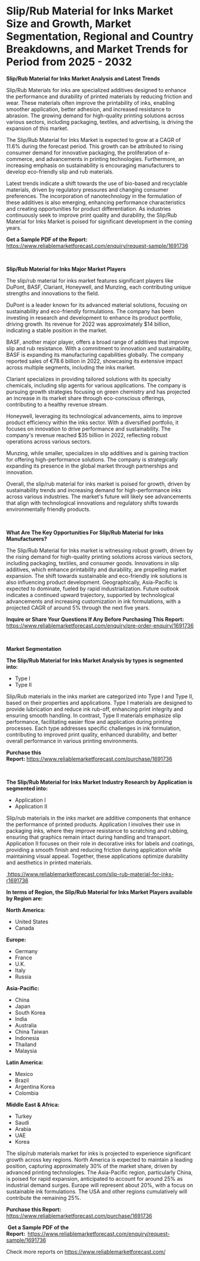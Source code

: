 <p><h1>Slip/Rub Material for Inks Market Size and Growth, Market Segmentation, Regional and Country Breakdowns, and Market Trends for Period from 2025 -  2032</h1></p><p><strong>Slip/Rub Material for Inks Market Analysis and Latest Trends</strong></p>
<p><p>Slip/Rub Materials for inks are specialized additives designed to enhance the performance and durability of printed materials by reducing friction and wear. These materials often improve the printability of inks, enabling smoother application, better adhesion, and increased resistance to abrasion. The growing demand for high-quality printing solutions across various sectors, including packaging, textiles, and advertising, is driving the expansion of this market.</p><p>The Slip/Rub Material for Inks Market is expected to grow at a CAGR of 11.6% during the forecast period. This growth can be attributed to rising consumer demand for innovative packaging, the proliferation of e-commerce, and advancements in printing technologies. Furthermore, an increasing emphasis on sustainability is encouraging manufacturers to develop eco-friendly slip and rub materials. </p><p>Latest trends indicate a shift towards the use of bio-based and recyclable materials, driven by regulatory pressures and changing consumer preferences. The incorporation of nanotechnology in the formulation of these additives is also emerging, enhancing performance characteristics and creating opportunities for product differentiation. As industries continuously seek to improve print quality and durability, the Slip/Rub Material for Inks Market is poised for significant development in the coming years.</p></p>
<p><strong>Get a Sample PDF of the Report:&nbsp;</strong> <a href="https://www.reliablemarketforecast.com/enquiry/request-sample/1691736?utm_campaign=2300&utm_medium=2&utm_source=Github&utm_content=ia&utm_term=27032025&utm_id=sliprub-material-for-inks">https://www.reliablemarketforecast.com/enquiry/request-sample/1691736</a></p>
<p>&nbsp;</p>
<p><strong>Slip/Rub Material for Inks Major Market Players</strong></p>
<p><p>The slip/rub material for inks market features significant players like DuPont, BASF, Clariant, Honeywell, and Munzing, each contributing unique strengths and innovations to the field. </p><p>DuPont is a leader known for its advanced material solutions, focusing on sustainability and eco-friendly formulations. The company has been investing in research and development to enhance its product portfolio, driving growth. Its revenue for 2022 was approximately $14 billion, indicating a stable position in the market.</p><p>BASF, another major player, offers a broad range of additives that improve slip and rub resistance. With a commitment to innovation and sustainability, BASF is expanding its manufacturing capabilities globally. The company reported sales of €78.6 billion in 2022, showcasing its extensive impact across multiple segments, including the inks market.</p><p>Clariant specializes in providing tailored solutions with its specialty chemicals, including slip agents for various applications. The company is pursuing growth strategies focusing on green chemistry and has projected an increase in its market share through eco-conscious offerings, contributing to a healthy revenue stream.</p><p>Honeywell, leveraging its technological advancements, aims to improve product efficiency within the inks sector. With a diversified portfolio, it focuses on innovation to drive performance and sustainability. The company's revenue reached $35 billion in 2022, reflecting robust operations across various sectors.</p><p>Munzing, while smaller, specializes in slip additives and is gaining traction for offering high-performance solutions. The company is strategically expanding its presence in the global market through partnerships and innovation.</p><p>Overall, the slip/rub material for inks market is poised for growth, driven by sustainability trends and increasing demand for high-performance inks across various industries. The market's future will likely see advancements that align with technological innovations and regulatory shifts towards environmentally friendly products.</p></p>
<p>&nbsp;</p>
<p><strong>What Are The Key Opportunities For Slip/Rub Material for Inks Manufacturers?</strong></p>
<p><p>The Slip/Rub Material for Inks market is witnessing robust growth, driven by the rising demand for high-quality printing solutions across various sectors, including packaging, textiles, and consumer goods. Innovations in slip additives, which enhance printability and durability, are propelling market expansion. The shift towards sustainable and eco-friendly ink solutions is also influencing product development. Geographically, Asia-Pacific is expected to dominate, fueled by rapid industrialization. Future outlook indicates a continued upward trajectory, supported by technological advancements and increasing customization in ink formulations, with a projected CAGR of around 5% through the next five years.</p></p>
<p><strong>Inquire or Share Your Questions If Any Before Purchasing This Report:</strong> <a href="https://www.reliablemarketforecast.com/enquiry/pre-order-enquiry/1691736?utm_campaign=2300&utm_medium=2&utm_source=Github&utm_content=ia&utm_term=27032025&utm_id=sliprub-material-for-inks">https://www.reliablemarketforecast.com/enquiry/pre-order-enquiry/1691736</a></p>
<p>&nbsp;</p>
<p><strong>Market Segmentation</strong></p>
<p><strong>The Slip/Rub Material for Inks Market Analysis by types is segmented into:</strong></p>
<p><ul><li>Type I</li><li>Type II</li></ul></p>
<p><p>Slip/Rub materials in the inks market are categorized into Type I and Type II, based on their properties and applications. Type I materials are designed to provide lubrication and reduce ink rub-off, enhancing print integrity and ensuring smooth handling. In contrast, Type II materials emphasize slip performance, facilitating easier flow and application during printing processes. Each type addresses specific challenges in ink formulation, contributing to improved print quality, enhanced durability, and better overall performance in various printing environments.</p></p>
<p><strong>Purchase this Report:&nbsp;</strong><a href="https://www.reliablemarketforecast.com/purchase/1691736?utm_campaign=2300&utm_medium=2&utm_source=Github&utm_content=ia&utm_term=27032025&utm_id=sliprub-material-for-inks">https://www.reliablemarketforecast.com/purchase/1691736</a></p>
<p>&nbsp;</p>
<p><strong>The Slip/Rub Material for Inks Market Industry Research by Application is segmented into:</strong></p>
<p><ul><li>Application I</li><li>Application II</li></ul></p>
<p><p>Slip/rub materials in the inks market are additive components that enhance the performance of printed products. Application I involves their use in packaging inks, where they improve resistance to scratching and rubbing, ensuring that graphics remain intact during handling and transport. Application II focuses on their role in decorative inks for labels and coatings, providing a smooth finish and reducing friction during application while maintaining visual appeal. Together, these applications optimize durability and aesthetics in printed materials.</p></p>
<p><a href="https://www.reliablemarketforecast.com/slip-rub-material-for-inks-r1691736?utm_campaign=2300&utm_medium=2&utm_source=Github&utm_content=ia&utm_term=27032025&utm_id=sliprub-material-for-inks">&nbsp;https://www.reliablemarketforecast.com/slip-rub-material-for-inks-r1691736</a></p>
<p><strong>In terms of Region, the Slip/Rub Material for Inks Market Players available by Region are:</strong></p>
<p>
    <p> <strong> North America: </strong>
        <ul>
            <li>United States</li>
            <li>Canada</li>
        </ul>
        </p> 
    <p> <strong> Europe: </strong>
        <ul>
            <li>Germany</li>
            <li>France</li>
            <li>U.K.</li>
            <li>Italy</li>
            <li>Russia</li>
        </ul>
        </p> 
    <p> <strong> Asia-Pacific: </strong>
        <ul>
            <li>China</li>
            <li>Japan</li>
            <li>South Korea</li>
            <li>India</li>
            <li>Australia</li>
            <li>China Taiwan</li>
            <li>Indonesia</li>
            <li>Thailand</li>
            <li>Malaysia</li>
        </ul>
        </p> 
    <p> <strong> Latin America: </strong>
        <ul>
            <li>Mexico</li>
            <li>Brazil</li>
            <li>Argentina Korea</li>
            <li>Colombia</li>
        </ul>
        </p> 
    <p> <strong> Middle East & Africa: </strong>
        <ul>
            <li>Turkey</li>
            <li>Saudi</li>
            <li>Arabia</li>
            <li>UAE</li>
            <li>Korea</li>
        </ul>
    </p>
    </p>
<p><p>The slip/rub materials market for inks is projected to experience significant growth across key regions. North America is expected to maintain a leading position, capturing approximately 30% of the market share, driven by advanced printing technologies. The Asia-Pacific region, particularly China, is poised for rapid expansion, anticipated to account for around 25% as industrial demand surges. Europe will represent about 20%, with a focus on sustainable ink formulations. The USA and other regions cumulatively will contribute the remaining 25%.</p></p>
<p><strong>Purchase this Report: </strong><a href="https://www.reliablemarketforecast.com/purchase/1691736?utm_campaign=2300&utm_medium=2&utm_source=Github&utm_content=ia&utm_term=27032025&utm_id=sliprub-material-for-inks">https://www.reliablemarketforecast.com/purchase/1691736</a></p>
<p>&nbsp;<strong>Get a Sample PDF of the Report:&nbsp;&nbsp;</strong><a href="https://www.reliablemarketforecast.com/enquiry/request-sample/1691736?utm_campaign=2300&utm_medium=2&utm_source=Github&utm_content=ia&utm_term=27032025&utm_id=sliprub-material-for-inks">https://www.reliablemarketforecast.com/enquiry/request-sample/1691736</a></p>
<p><strong></strong></p>
<p>Check more reports on <a href="https://www.reliablemarketforecast.com/?utm_campaign=2300&utm_medium=2&utm_source=Github&utm_content=ia&utm_term=27032025&utm_id=sliprub-material-for-inks">https://www.reliablemarketforecast.com/</a></p>